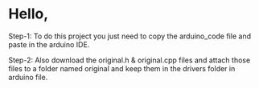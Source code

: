 # Hello,


Step-1:
    To do this project you just need to copy the arduino_code file and paste in the arduino IDE.

Step-2:
        Also download the original.h & original.cpp files and attach those files to a folder named original and keep them in the drivers folder in arduino file.
